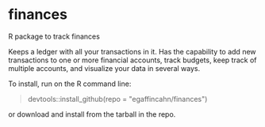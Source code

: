 # finances
R package to track finances

Keeps a ledger with all your transactions in it. Has the capability to add new transactions to one or more financial accounts, track budgets, keep track of multiple accounts, and visualize your data in several ways.

To install, run on the R command line:
> devtools::install_github(repo = "egaffincahn/finances")

or download and install from the tarball in the repo.
